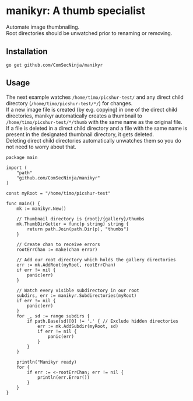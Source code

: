 # manikyr: A thumb specialist
Automate image thumbnailing.  
Root directories should be unwatched prior to renaming or removing.

## Installation
`go get github.com/ComSecNinja/manikyr`

## Usage
The next example watches `/home/timo/picshur-test/` and any direct child directory (`/home/timo/picshur-test/*/`) for changes.  
If a new image file is created (by e.g. copying) in one of the direct child directories, manikyr automatically creates a thumbnail to `/home/timo/picshur-test/*/thumb` with the same name as the original file.  
If a file is deleted in a direct child directory and a file with the same name is present in the designated thumbnail directory, it gets deleted.  
Deleting direct child directories automatically unwatches them so you do not need to worry about that.
```
package main

import (
	"path"
	"github.com/ComSecNinja/manikyr"
)

const myRoot = "/home/timo/picshur-test"

func main() {
	mk := manikyr.New()

	// Thumbnail directory is {root}/{gallery}/thumbs
	mk.ThumbDirGetter = func(p string) string {
		return path.Join(path.Dir(p), "thumbs")
	}

	// Create chan to receive errors
	rootErrChan := make(chan error)

	// Add our root directory which holds the gallery directories
	err := mk.AddRoot(myRoot, rootErrChan)
	if err != nil {
		panic(err)
	}

	// Watch every visible subdirectory in our root
	subdirs, err := manikyr.Subdirectories(myRoot)
	if err != nil {
		panic(err)
	}
	for _, sd := range subdirs {
		if path.Base(sd)[0] != '.' { // Exclude hidden directories
			err := mk.AddSubdir(myRoot, sd)
			if err != nil {
				panic(err)
			}
		}
	}

	println("Manikyr ready)
	for {
		if err := <-rootErrChan; err != nil {
			println(err.Error())
		}
	}
}
```
